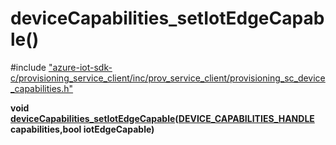 # deviceCapabilities_setIotEdgeCapable()

\#include ["azure-iot-sdk-c/provisioning_service_client/inc/prov_service_client/provisioning_sc_device_capabilities.h"](../iot-c-ref-provisioning-sc-device-capabilities-h.md)  

**void [deviceCapabilities_setIotEdgeCapable](#provisioning__sc__device__capabilities_8h_1a0e07bafb64b64e6f44fc04464594977d)([DEVICE_CAPABILITIES_HANDLE](#provisioning__sc__device__capabilities_8h_1af33545b05ae4501337bcfeaecce34ae4) capabilities,bool iotEdgeCapable)**

